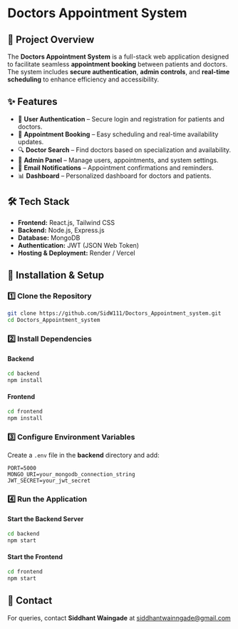# Doctors Appointment System

## 🏥 Project Overview
The **Doctors Appointment System** is a full-stack web application designed to facilitate seamless **appointment booking** between patients and doctors. The system includes **secure authentication**, **admin controls**, and **real-time scheduling** to enhance efficiency and accessibility.

## ✨ Features
- 👤 **User Authentication** – Secure login and registration for patients and doctors.
- 📅 **Appointment Booking** – Easy scheduling and real-time availability updates.
- 🔍 **Doctor Search** – Find doctors based on specialization and availability.
- 🏥 **Admin Panel** – Manage users, appointments, and system settings.
- 📩 **Email Notifications** – Appointment confirmations and reminders.
- 📊 **Dashboard** – Personalized dashboard for doctors and patients.

## 🛠 Tech Stack
- **Frontend:** React.js, Tailwind CSS
- **Backend:** Node.js, Express.js
- **Database:** MongoDB
- **Authentication:** JWT (JSON Web Token)
- **Hosting & Deployment:** Render / Vercel

## 🚀 Installation & Setup

### 1️⃣ Clone the Repository
```sh
git clone https://github.com/SidW111/Doctors_Appointment_system.git
cd Doctors_Appointment_system
```

### 2️⃣ Install Dependencies
#### Backend
```sh
cd backend
npm install
```
#### Frontend
```sh
cd frontend
npm install
```

### 3️⃣ Configure Environment Variables
Create a `.env` file in the **backend** directory and add:
```
PORT=5000
MONGO_URI=your_mongodb_connection_string
JWT_SECRET=your_jwt_secret
```

### 4️⃣ Run the Application
#### Start the Backend Server
```sh
cd backend
npm start
```
#### Start the Frontend
```sh
cd frontend
npm start
```


## 📩 Contact
For queries, contact **Siddhant Waingade** at [siddhantwainngade@gmail.com](mailto:siddhantwainngade@gmail.com)

